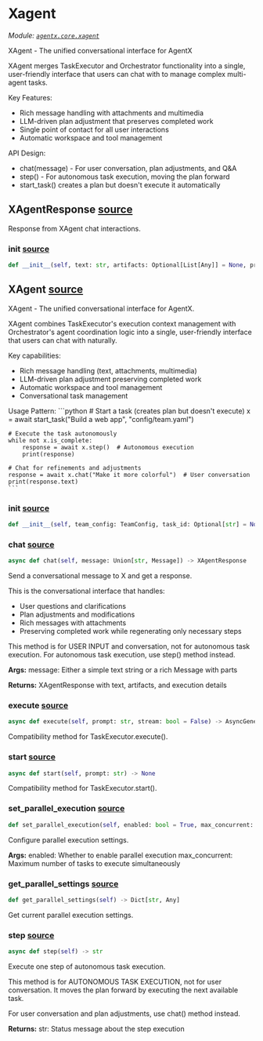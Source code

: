 # Xagent

*Module: [`agentx.core.xagent`](https://github.com/dustland/agentx/blob/main/src/agentx/core/xagent.py)*

XAgent - The unified conversational interface for AgentX

XAgent merges TaskExecutor and Orchestrator functionality into a single,
user-friendly interface that users can chat with to manage complex multi-agent tasks.

Key Features:
- Rich message handling with attachments and multimedia
- LLM-driven plan adjustment that preserves completed work
- Single point of contact for all user interactions
- Automatic workspace and tool management

API Design:
- chat(message) - For user conversation, plan adjustments, and Q&A
- step() - For autonomous task execution, moving the plan forward
- start_task() creates a plan but doesn't execute it automatically

## XAgentResponse <a href="https://github.com/dustland/agentx/blob/main/src/agentx/core/xagent.py#L50" class="source-link" title="View source code">source</a>

Response from XAgent chat interactions.

### __init__ <a href="https://github.com/dustland/agentx/blob/main/src/agentx/core/xagent.py#L53" class="source-link" title="View source code">source</a>

```python
def __init__(self, text: str, artifacts: Optional[List[Any]] = None, preserved_steps: Optional[List[str]] = None, regenerated_steps: Optional[List[str]] = None, plan_changes: Optional[Dict[str, Any]] = None, metadata: Optional[Dict[str, Any]] = None)
```
## XAgent <a href="https://github.com/dustland/agentx/blob/main/src/agentx/core/xagent.py#L70" class="source-link" title="View source code">source</a>

XAgent - The unified conversational interface for AgentX.

XAgent combines TaskExecutor's execution context management with
Orchestrator's agent coordination logic into a single, user-friendly
interface that users can chat with naturally.

Key capabilities:
- Rich message handling (text, attachments, multimedia)
- LLM-driven plan adjustment preserving completed work
- Automatic workspace and tool management
- Conversational task management

Usage Pattern:
    ```python
    # Start a task (creates plan but doesn't execute)
    x = await start_task("Build a web app", "config/team.yaml")

    # Execute the task autonomously
    while not x.is_complete:
        response = await x.step()  # Autonomous execution
        print(response)

    # Chat for refinements and adjustments
    response = await x.chat("Make it more colorful")  # User conversation
    print(response.text)
    ```

### __init__ <a href="https://github.com/dustland/agentx/blob/main/src/agentx/core/xagent.py#L100" class="source-link" title="View source code">source</a>

```python
def __init__(self, team_config: TeamConfig, task_id: Optional[str] = None, workspace_dir: Optional[Path] = None, initial_prompt: Optional[str] = None)
```
### chat <a href="https://github.com/dustland/agentx/blob/main/src/agentx/core/xagent.py#L252" class="source-link" title="View source code">source</a>

```python
async def chat(self, message: Union[str, Message]) -> XAgentResponse
```

Send a conversational message to X and get a response.

This is the conversational interface that handles:
- User questions and clarifications
- Plan adjustments and modifications
- Rich messages with attachments
- Preserving completed work while regenerating only necessary steps

This method is for USER INPUT and conversation, not for autonomous task execution.
For autonomous task execution, use step() method instead.

**Args:**
    message: Either a simple text string or a rich Message with parts

**Returns:**
    XAgentResponse with text, artifacts, and execution details

### execute <a href="https://github.com/dustland/agentx/blob/main/src/agentx/core/xagent.py#L871" class="source-link" title="View source code">source</a>

```python
async def execute(self, prompt: str, stream: bool = False) -> AsyncGenerator[TaskStep, None]
```

Compatibility method for TaskExecutor.execute().

### start <a href="https://github.com/dustland/agentx/blob/main/src/agentx/core/xagent.py#L883" class="source-link" title="View source code">source</a>

```python
async def start(self, prompt: str) -> None
```

Compatibility method for TaskExecutor.start().

### set_parallel_execution <a href="https://github.com/dustland/agentx/blob/main/src/agentx/core/xagent.py#L887" class="source-link" title="View source code">source</a>

```python
def set_parallel_execution(self, enabled: bool = True, max_concurrent: int = 3) -> None
```

Configure parallel execution settings.

**Args:**
    enabled: Whether to enable parallel execution
    max_concurrent: Maximum number of tasks to execute simultaneously

### get_parallel_settings <a href="https://github.com/dustland/agentx/blob/main/src/agentx/core/xagent.py#L899" class="source-link" title="View source code">source</a>

```python
def get_parallel_settings(self) -> Dict[str, Any]
```

Get current parallel execution settings.

### step <a href="https://github.com/dustland/agentx/blob/main/src/agentx/core/xagent.py#L906" class="source-link" title="View source code">source</a>

```python
async def step(self) -> str
```

Execute one step of autonomous task execution.

This method is for AUTONOMOUS TASK EXECUTION, not for user conversation.
It moves the plan forward by executing the next available task.

For user conversation and plan adjustments, use chat() method instead.

**Returns:**
    str: Status message about the step execution
